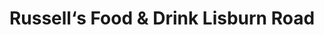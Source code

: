 ---
title: "Russell‘s Food & Drink Lisburn Road"
url: /belfast/russell-s-food-and-drink-lisburn-road/
shop: supermarket
---